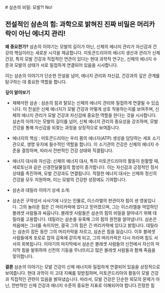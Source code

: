 
﻿# 삼손의 비밀: 모발?! No!

## 전설적인 삼손의 힘: 과학으로 밝혀진 진짜 비밀은 머리카락이 아닌 에너지 관리!

**왜 중요한가?** 
삼손의 이야기는 모발의 길이가 아닌, 신체의 에너지 관리가 자신감과 건강의 핵심이라는 새로운 시각을 제공합니다. 미토콘드리아의 에너지 생산과 관리가 신체 건강, 특히 모발 건강과 직접적인 연관이 있다는 현대 과학적 연구는, 신체의 에너지 수준과 모발의 상태가 서로 밀접하게 연결되어 있음을 시사합니다. 

이는 삼손의 이야기가 단순한 전설을 넘어, 에너지 관리와 자신감, 건강과의 깊은 관계를 탐구하는 데 중요한 역할을 합니다. 

**깊이 알아보기** 

- 재해석한 삼손 : 삼손의 힘과 탈모는 신체의 에너지 관리와 밀접하게 연결될 수 있습니다. 이 전설은 신체 에너지가 모발 건강과 어떻게 상호 작용하는지를 보여주며, 신체의 에너지 관리가 모발 건강과 자신감에 중요한 역할을 한다는 것을 시사합니다. 삼손의 이야기는 모발의 길이를 넘어, 신체 에너지 관리의 중요성을 강조하며, 모발 건강을 통해 자신감을 되찾는 과정을 상징적으로 보여줍니다. 

- 에너지의 핵심 : 미토콘드리아는 우리 몸의 에너지(ATP) 생성을 담당하는 세포 소기관으로, 생명 유지에 필수적인 역할을 합니다. 이 소기관의 건강은 신체의 에너지 수준을 결정하며, 따라서 전반적인 건강 상태와 직결됩니다. 

- 에너지 대사와 자신감: 신체의 에너지 대사, 특히 미토콘드리아의 활동이 원활할 때, 세로토닌과 같은 신경전달물질의 합성이 증가합니다. 이는 자신감과 긍정적인 정서 상태를 촉진하며, 모발 건강과도 연결됩니다. 적절한 에너지 대사는 신체와 정신의 건강을 모두 지원하며, 이는 모발의 건강한 성장에도 기여합니다. 

- 삼손과 데릴라 이야기 상세 소개: 
- 삼손은 구약성서 사사기에 나오는 인물로, 이스라엘의 판관이자 힘이 센 영웅입니다. 그의 놀라운 힘은 긴 머리카락에 있다고 믿어졌으며, 그는 이스라엘을 억압하던 블레셋 사람들과 싸웁니다. 
블레셋 사람들은 삼손의 힘의 비밀을 알아내기 위해 데릴라를 고용합니다. 데릴라는 삼손을 유혹해 그의 힘의 원천을 알아냅니다. 삼손은 처음에는 그녀를 속이지만, 결국 그의 힘은 긴 머리카락에 있다고 밝힙니다. 
데릴라는 삼손이 잠든 동안 그의 머리카락을 자르고, 삼손은 힘을 잃습니다. 이후 블레셋 사람들에게 포로로 잡혀 감옥에 갇히게 되고, 그의 머리카락은 다시 자라며 힘도 서서히 회복됩니다. 
이야기의 마지막에서 삼손은 블레셋 사람들의 신전에서 자신의 마지막 힘을 발휘하여 신전의 기둥을 무너뜨리고 많은 블레셋 사람들과 함께 죽음을 맞이합니다. 

**결론** 
삼손의 이야기는 모발 건강이 신체 에너지와 밀접하게 연결되어 있음을 상징적으로 보여줍니다. 현대 과학이 이 고대 지혜를 뒷받침하며, 미토콘드리아의 활동이 모발 건강과 직접적인 관련이 있음을 밝혀냈습니다. 따라서, 모발 건강은 단순한 외모의 문제가 아닌, 전반적인 신체 건강과 에너지 수준의 중요한 지표로 이해되어야 합니다.진정한 힘
<!--stackedit_data:
eyJoaXN0b3J5IjpbNjk3OTE5NjMzLC0xMjQ4NDcxOTAzLC0xMD
EzODA4Nzk2LDE2ODQxNjE3NzMsLTEwMTM4MDg3OTYsMTY4NDE2
MTc3MywtMTAyMjM1OTMzNywtMTM4NDIyMzM5OF19
-->
